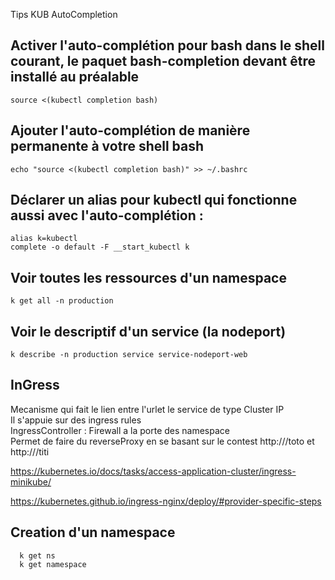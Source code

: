 Tips KUB AutoCompletion 
##  Activer l'auto-complétion pour bash dans le shell courant, le paquet bash-completion devant être installé au préalable
```source <(kubectl completion bash) ```

## Ajouter l'auto-complétion de manière permanente à votre shell bash
```echo "source <(kubectl completion bash)" >> ~/.bashrc```

## Déclarer un alias pour kubectl qui fonctionne aussi avec l'auto-complétion :
```alias k=kubectl```   
```complete -o default -F __start_kubectl k```


## Voir toutes les ressources d'un namespace
```k get all -n production```

## Voir  le descriptif d'un service (la nodeport)
```k describe -n production service service-nodeport-web```


## InGress
Mecanisme qui fait le lien entre l'urlet le service de type Cluster IP  
Il s'appuie sur des ingress rules  
IngressController : Firewall a la porte des namespace  
Permet de faire du reverseProxy en se basant sur le contest http://<url>/toto et http://<url>/titi

https://kubernetes.io/docs/tasks/access-application-cluster/ingress-minikube/  

https://kubernetes.github.io/ingress-nginx/deploy/#provider-specific-steps  

  
## Creation d'un namespace
```
  k get ns 
  k get namespace
  
  ```
  
